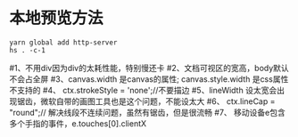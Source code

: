 # 本地预览方法

```
yarn global add http-server
hs . -c-1
```
#1、不用div因为div的太耗性能，特别慢还卡
#2、文档可视区的宽高，body默认不会占全屏
#3、canvas.width 是canvas的属性; canvas.style.width 是css属性不支持的
#4、 ctx.strokeStyle = 'none';//不要描边
#5、lineWidth 设太宽会出现锯齿，微软自带的画图工具也是这个问题，不能设太大
#6、 ctx.lineCap = "round";// 解决线段不连续问题，虽然有锯齿，但是很流畅
#7、 移动设备e包含多个手指的事件，e.touches[0].clientX

